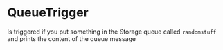 # QueueTrigger

Is triggered if you put something in the Storage queue called `randomstuff` and prints the content of the queue message

